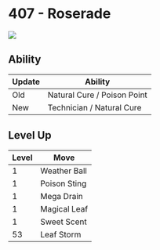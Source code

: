 # 407 - Roserade
![][407]

## Ability

Update | Ability
---    | ---
Old    | Natural Cure / Poison Point
New    | Technician / Natural Cure

## Level Up

Level | Move
---   | ---
  1   | Weather Ball
  1   | Poison Sting
  1   | Mega Drain
  1   | Magical Leaf
  1   | Sweet Scent
 53   | Leaf Storm



[407]: ../img/pokemon/407.png
